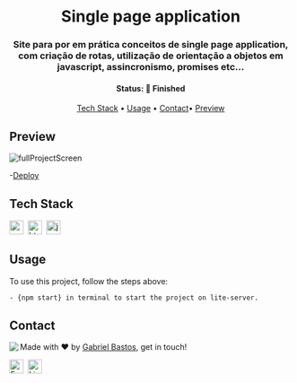 <h1 align="center">
	Single page application
</h1>

<h3 align="center">
	Site para por em prática conceitos de single page application, com criação de rotas, utilização de orientação a objetos em javascript, assincronismo, promises etc...
</h3>

<h4 align="center">
	Status: 🚀 Finished
</h4>

<p align="center">
	<a href="#tech-stack">Tech Stack</a> •
	<a href="#usage">Usage</a> • 
	<a href="#contact">Contact</a>•
  <a href="#preview">Preview</a> 
</p>

## Preview
![fullProjectScreen](https://user-images.githubusercontent.com/61155055/204929148-5838eecd-dff0-4951-9357-e478bd76ecb7.png)

-[Deploy](https://single-page-application-five.vercel.app/)

## Tech Stack
<img src="https://img.shields.io/badge/Css3-05122A?style=flat&logo=css3" alt="css3 Badge" height="25">&nbsp;
<img src="https://img.shields.io/badge/Html5-05122A?style=flat&logo=html5" alt="html5 Badge" height="25">&nbsp;
<img src="https://img.shields.io/badge/Javascript-05122A?style=flat&logo=javascript" alt="javascript Badge" height="25">&nbsp;

## Usage
To use this project, follow the steps above:
```bash
- {npm start} in terminal to start the project on lite-server.
```

## Contact
<img align="left" src="https://avatars.githubusercontent.com/4snoow?size=100">

Made with ❤️ by [Gabriel Bastos](https://github.com/4snoow), get in touch!

<a href="mailto:gabribsdevfront@gmail.com" target="_blank"><img src="https://img.shields.io/badge/Email-D14836?style=flat&logo=gmail&logoColor=white" alt="Email Badge" height="25"></a>&nbsp;
<a href="https://www.linkedin.com/in/gabriel-bastos-3484a6222" target="_blank"><img src="https://img.shields.io/badge/Linkedin-0077B5?style=flat&logo=linkedin&logoColor=white" alt="LinkedIn Badge" height="25"></a>&nbsp;

<br clear="left"/>

